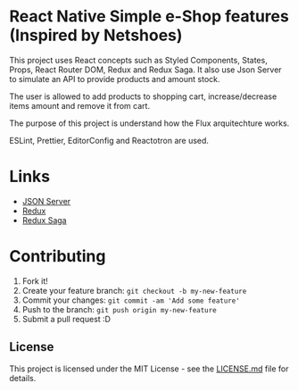 # React Native Simple e-Shop features (Inspired by Netshoes)

This project uses React concepts such as Styled Components, States, Props, React Router DOM, Redux and Redux Saga. It also use Json Server to simulate an API to provide products and amount stock.

The user is allowed to add products to shopping cart, increase/decrease items amount and remove it from cart.

The purpose of this project is understand how the Flux arquitechture works.

ESLint, Prettier, EditorConfig and Reactotron are used.

# Links

- [JSON Server](https://github.com/typicode/json-server)
- [Redux](https://redux.js.org/)
- [Redux Saga](https://redux-saga.js.org/)

# Contributing

1. Fork it!
2. Create your feature branch: `git checkout -b my-new-feature`
3. Commit your changes: `git commit -am 'Add some feature'`
4. Push to the branch: `git push origin my-new-feature`
5. Submit a pull request :D

## License

This project is licensed under the MIT License - see the [LICENSE.md](LICENSE.md) file for details.
